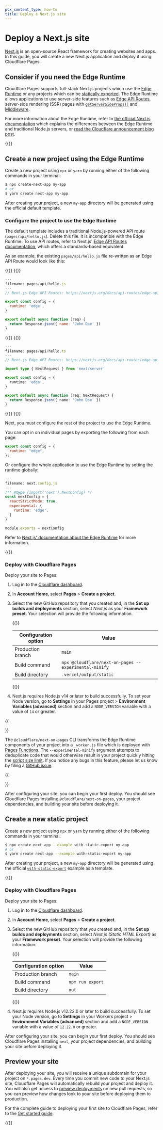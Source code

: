 ```yaml
---
pcx_content_type: how-to
title: Deploy a Next.js site
---
```


# Deploy a Next.js site

[Next.js](https://nextjs.org/) is an open-source React framework for creating websites and apps. In this guide, you will create a new Next.js application and deploy it using Cloudflare Pages.

## Consider if you need the Edge Runtime

Cloudflare Pages supports full-stack Next.js projects which use the [Edge Runtime](https://nextjs.org/docs/api-reference/edge-runtime) or any projects which can be [statically exported](https://nextjs.org/docs/advanced-features/static-html-export). The Edge Runtime allows applications to use server-side features such as [Edge API Routes](https://nextjs.org/docs/api-routes/edge-api-routes), server-side rendering (SSR) pages with [`getServerSideProps()`](https://nextjs.org/docs/api-reference/data-fetching/get-server-side-props) and [Middleware](https://nextjs.org/docs/advanced-features/middleware).

For more information about the Edge Runtime, refer to [the official Next.js documentation](https://nextjs.org/docs/advanced-features/react-18/switchable-runtime) which explains the differences between the Edge Runtime and traditional Node.js servers, or [read the Cloudflare announcement blog post](https://blog.cloudflare.com/next-on-pages).

{{<render file="_tutorials-before-you-start.md">}}

## Create a new project using the Edge Runtime

Create a new project using `npx` or `yarn` by running either of the following commands in your terminal:

```sh
$ npx create-next-app my-app
# or
$ yarn create next-app my-app
```

After creating your project, a new `my-app` directory will be generated using the official default template.

### Configure the project to use the Edge Runtime

The default template includes a traditional Node.js-powered API route (`pages/api/hello.js`). Delete this file. It is incompatible with the Edge Runtime. To use API routes, refer to Next.js' [Edge API Routes documentation](https://nextjs.org/docs/api-routes/edge-api-routes), which offers a standards-based equivalent.

As an example, the existing `pages/api/hello.js` file re-written as an Edge API Route would look like this:

{{<tabs labels="js | ts">}}
{{<tab label="js" default="true">}}

```js
---
filename: pages/api/hello.js
---
// Next.js Edge API Routes: https://nextjs.org/docs/api-routes/edge-api-routes

export const config = {
  runtime: 'edge',
}

export default async function (req) {
  return Response.json({ name: 'John Doe' })
}
```

{{</tab>}}
{{<tab label="ts">}}

```ts
---
filename: pages/api/hello.ts
---
// Next.js Edge API Routes: https://nextjs.org/docs/api-routes/edge-api-routes

import type { NextRequest } from 'next/server'

export const config = {
  runtime: 'edge',
}

export default async function (req: NextRequest) {
  return Response.json({ name: 'John Doe' })
}
```

{{</tab>}}
{{</tabs>}}

Next, you must configure the rest of the project to use the Edge Runtime.

You can opt in on individual pages by exporting the following from each page:

```js
export const config = {
  runtime: "edge",
};
```

Or configure the whole application to use the Edge Runtime by setting the runtime globally:

```js
---
filename: next.config.js
---
/** @type {import('next').NextConfig} */
const nextConfig = {
  reactStrictMode: true,
  experimental: {
    runtime: 'edge',
  }
}

module.exports = nextConfig
```

Refer to [Next.js' documentation about the Edge Runtime](https://nextjs.org/docs/advanced-features/react-18/switchable-runtime) for more information.

{{<render file="_create-github-repository_no_init.md">}}

### Deploy with Cloudflare Pages

Deploy your site to Pages:

1. Log in to the [Cloudflare dashboard](https://dash.cloudflare.com/).
2. In **Account Home**, select **Pages** > **Create a project**.
3. Select the new GitHub repository that you created and, in the **Set up builds and deployments** section, select _Next.js_ as your **Framework preset**. Your selection will provide the following information.

   {{<table-wrap>}}

   | Configuration option | Value                                                 |
   | -------------------- | ----------------------------------------------------- |
   | Production branch    | `main`                                                |
   | Build command        | `npx @cloudflare/next-on-pages --experimental-minify` |
   | Build directory      | `.vercel/output/static`                               |

   {{</table-wrap>}}

4. Next.js requires Node.js v14 or later to build successfully. To set your Node version, go to **Settings** in your Pages project > **Environment Variables (advanced)** section and add a `NODE_VERSION` variable with a value of `14` or greater.

{{<Aside type="note" header="Note">}}

The `@cloudflare/next-on-pages` CLI transforms the Edge Runtime components of your project into a `_worker.js` file which is deployed with [Pages Functions](/pages/platform/functions/#advanced-mode). The `--experimental-minify` argument attempts to deduplicate code that would otherwise result in your project quickly hitting the [script size limit](https://developers.cloudflare.com/workers/platform/limits/#worker-size). If you notice any bugs in this feature, please let us know by filing a [GitHub issue](https://github.com/cloudflare/next-on-pages/issues/).

{{</Aside>}}

After configuring your site, you can begin your first deploy. You should see Cloudflare Pages installing `@cloudflare/next-on-pages`, your project dependencies, and building your site before deploying it.

## Create a new static project

Create a new project using `npx` or `yarn` by running either of the following commands in your terminal:

```sh
$ npx create-next-app --example with-static-export my-app
# or
$ yarn create next-app --example with-static-export my-app
```

After creating your project, a new `my-app` directory will be generated using the official [`with-static-export`](https://github.com/vercel/next.js/tree/canary/examples/with-static-export) example as a template.

{{<render file="_create-github-repository_no_init.md">}}

### Deploy with Cloudflare Pages

Deploy your site to Pages:

1. Log in to the [Cloudflare dashboard](https://dash.cloudflare.com/).
2. In **Account Home**, select **Pages** > **Create a project**.
3. Select the new GitHub repository that you created and, in the **Set up builds and deployments** section, select _Next.js (Static HTML Export)_ as your **Framework preset**. Your selection will provide the following information.

   {{<table-wrap>}}

   | Configuration option | Value            |
   | -------------------- | ---------------- |
   | Production branch    | `main`           |
   | Build command        | `npm run export` |
   | Build directory      | `out`            |

   {{</table-wrap>}}

4. Next.js requires Node.js v12.22.0 or later to build successfully. To set your Node version, go to **Settings** in your Workers project > **Environment Variables (advanced)** section and add a `NODE_VERSION` variable with a value of `12.22.0` or greater.

After configuring your site, you can begin your first deploy. You should see Cloudflare Pages installing `next`, your project dependencies, and building your site before deploying it.

## Preview your site

After deploying your site, you will receive a unique subdomain for your project on `*.pages.dev`.
Every time you commit new code to your Next.js site, Cloudflare Pages will automatically rebuild your project and deploy it. You will also get access to [preview deployments](/pages/platform/preview-deployments/) on new pull requests, so you can preview how changes look to your site before deploying them to production.

For the complete guide to deploying your first site to Cloudflare Pages, refer to the [Get started guide](/pages/get-started/).

{{<render file="_learn-more.md" withParameters="Next.js">}}
